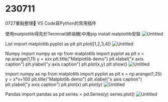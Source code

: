 # 230711
0727重點整理📄​
VS Code寫Python的常用插件

使用matplotlib得先於Terminal(終端機)中用pip install matplotlib安裝
![Untitled](https://i.imgur.com/cWAj2GX.png)

List
import matplotlib.pyplot as plt
plt.plot([1,2,3,4])
​![Untitled](https://i.imgur.com/uxOi7ZI.png)

Numpy
import numpy as np
from matplotlib import pyplot as plt
x = np.arange(1,11)
y = x*x*x
plt.title("Matplotlib demo")
plt.xlabel("x axis caption")
plt.ylabel("y axis caption")
plt.plot(x,y)
plt.show()
​![Untitled](https://i.imgur.com/5poXWqa.png)

import numpy as np
from matplotlib import pyplot as plt
x = np.arange(1,25)
y = x*x+100
plt.title("Matplotlib demo")
plt.xlabel("x axis caption")
plt.ylabel("y axis caption")
plt.plot(x)
plt.plot(y)
​![Untitled](https://i.imgur.com/1xw5Aly.png)

Pandas
import pandas as pd
series = pd.Series(y)
series.plot()
​![Untitled](https://i.imgur.com/m1PsoLf.png)

